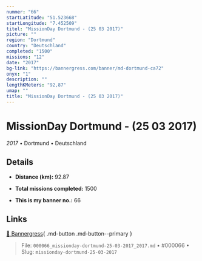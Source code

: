 ```yaml
---
nummer: "66"
startLatitude: "51.523668"
startLongitude: "7.452509"
titel: "MissionDay Dortmund - (25 03 2017)"
picture: ""
region: "Dortmund"
country: "Deutschland"
completed: "1500"
missions: "12"
date: "2017"
bg-link: "https://bannergress.com/banner/md-dortmund-ca72"
onyx: "1"
description: ""
lengthKMeters: "92,87"
umap: ""
title: "MissionDay Dortmund - (25 03 2017)"
---
```

# MissionDay Dortmund - (25 03 2017)

*2017* • Dortmund • Deutschland



## Details
- **Distance (km):** 92.87

- **Total missions completed:** 1500
- **This is my banner no.:** 66




## Links
[🔗 Bannergress](https://bannergress.com/banner/md-dortmund-ca72){ .md-button .md-button--primary }



> File: `000066_missionday-dortmund-25-03-2017_2017.md` • #000066 • Slug: `missionday-dortmund-25-03-2017`
